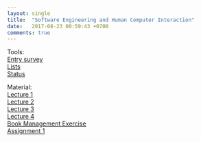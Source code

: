 ```yaml
---
layout: single
title:  "Software Engineering and Human Computer Interaction"
date:   2017-08-23 00:59:43 +0700
comments: true
---
```

Tools:  
[Entry survey][entry_survey]  
[Lists][list_sehci]  
[Status][status]

Material:  
[Lecture 1][lecture1]  
[Lecture 2][lecture2]  
[Lecture 3][lecture3]  
[Lecture 4][lecture4]  
[Book Management Exercise][exercise1]  
[Assignment 1][assignment1]

[entry_survey]: https://goo.gl/forms/7eRGhnMsZybaIbbG2
[exercise1]: https://goo.gl/vTV8zM
[list_sehci]: https://goo.gl/4EzqVP
[status]: https://goo.gl/i6Ei19
[lecture1]: /courses/sehci/lecture1.pptx
[lecture2]: /courses/sehci/lecture2.pptx
[lecture3]: /courses/sehci/lecture3.pptx
[lecture4]: /courses/sehci/lecture4.pptx
[assignment1]: /courses/sehci/assignment1.pptx
